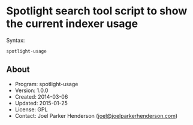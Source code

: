 # Spotlight search tool script to show the current indexer usage

Syntax:

    spotlight-usage

## About

* Program: spotlight-usage
* Version: 1.0.0
* Created: 2014-03-06
* Updated: 2015-01-25
* License: GPL
* Contact: Joel Parker Henderson (joel@joelparkerhenderson.com)

